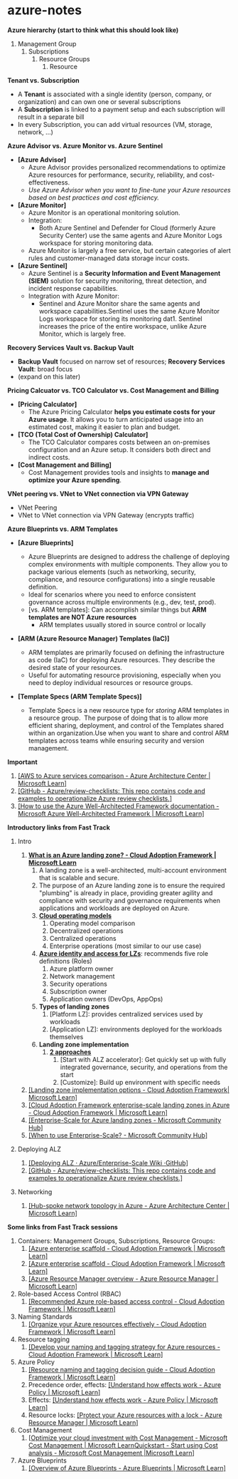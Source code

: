 # azure-notes

**Azure hierarchy (start to think what this should look like)**
1. Management Group
    1. Subscriptions
        1. Resource Groups
            1. Resource

**Tenant vs. Subscription**
- A **Tenant** is associated with a single identity (person, company, or organization) and can own one or several subscriptions
- A **Subscription** is linked to a payment setup and each subscription will result in a separate bill
- In every Subscription, you can add virtual resources (VM, storage,
    network, \...)

**Azure Advisor vs. Azure Monitor vs. Azure Sentinel**
- **[Azure Advisor]**
    - Azure Advisor provides personalized recommendations to optimize Azure resources for performance, security, reliability,
        and cost-effectiveness.
    - *Use Azure Advisor when you want to fine-tune your Azure resources based on best practices and cost efficiency.*
- **[Azure Monitor]**
    - Azure Monitor is an operational monitoring solution.
    - Integration:
        - Both Azure Sentinel and Defender for Cloud (formerly Azure Security Center) use the same agents and Azure Monitor Logs workspace for storing monitoring data.
    - Azure Monitor is largely a free service, but certain categories of alert rules and customer-managed data storage incur costs.
- **[Azure Sentinel]**
    - Azure Sentinel is a **Security Information and Event Management (SIEM)** solution for security monitoring, threat detection, and incident response capabilities.
    - Integration with Azure Monitor:
        - Sentinel and Azure Monitor share the same agents and workspace capabilities.Sentinel uses the same Azure Monitor Logs workspace for storing its monitoring dat1. Sentinel increases the price of the entire workspace, unlike Azure Monitor, which is largely free.

**Recovery Services Vault vs. Backup Vault**
- **Backup Vault** focused on narrow set of resources; **Recovery Services Vault**: broad focus
- (expand on this later)

**Pricing Calcuator vs. TCO Calculator vs. Cost Management and Billing**
- **[Pricing Calculator]**
    - The Azure Pricing Calculator **helps you estimate costs for your Azure usage**. It allows you to turn anticipated usage into an estimated cost, making it easier to plan and budget.
- **[TCO (Total Cost of Ownership) Calculator]**
    - The TCO Calculator compares costs between an on-premises configuration and an Azure setup. It considers both direct and indirect costs.
- **[Cost Management and Billing]**
    - Cost Management provides tools and insights to **manage and optimize your Azure spending**.

**VNet peering vs. VNet to VNet connection via VPN Gateway**
- VNet Peering
- VNet to VNet connection via VPN Gateway (encrypts traffic)

**Azure Blueprints vs. ARM Templates**
- **[Azure Blueprints]**
    - Azure Blueprints are designed to address the challenge of deploying complex environments with multiple components. They allow you to package various elements (such as networking, security, compliance, and resource configurations) into a single reusable definition.
    - Ideal for scenarios where you need to enforce consistent governance across multiple environments (e.g., dev, test, prod).
    - [vs. ARM templates]: Can accomplish similar things but **ARM templates are NOT Azure resources**
        - ARM templates usually stored in source control or locally

- **[ARM (Azure Resource Manager) Templates (IaC)]**
    - ARM templates are primarily focused on defining the infrastructure as code (IaC) for deploying Azure resources. They describe the desired state of your resources.
    - Useful for automating resource provisioning, especially when you need to deploy individual resources or resource groups.

- **[Template Specs (ARM Template Specs)]**
    - Template Specs is a new resource type for *storing* ARM templates in a resource group.  The purpose of doing that is to allow more efficient sharing, deployment, and control of the Templates shared within an organization.Use when you want to share and control ARM templates across teams while ensuring security and version management.

**Important**
1. [[AWS to Azure services comparison - Azure Architecture Center \| Microsoft Learn]](https://learn.microsoft.com/en-us/azure/architecture/aws-professional/services)
1. [[GitHub - Azure/review-checklists: This repo contains code and examples to operationalize Azure review checklists.]](https://github.com/Azure/review-checklists)
1. [[How to use the Azure Well-Architected Framework documentation - Microsoft Azure Well-Architected Framework \| Microsoft Learn]](https://learn.microsoft.com/en-us/azure/well-architected/what-is-well-architected-framework)

**Introductory links from Fast Track**
1. Intro
    1. [**What is an Azure landing zone? - Cloud Adoption Framework \| Microsoft Learn**](https://learn.microsoft.com/en-us/azure/cloud-adoption-framework/ready/landing-zone/)
        1. A landing zone is a well-architected, multi-account environment that is scalable and secure.
        1. The purpose of an Azure landing zone is to ensure the required "plumbing" is already in place, providing greater agility and compliance with security and governance requirements when applications and workloads are deployed on Azure.
        1. [**Cloud operating models**](https://learn.microsoft.com/en-us/azure/cloud-adoption-framework/operating-model/compare)
             1. Operating model comparison
             1. Decentralized operations
             1. Centralized operations
             1. Enterprise operations (most similar to our use case)
        1. [**Azure identity and access for LZs**](https://learn.microsoft.com/en-us/azure/architecture/landing-zones/landing-zone-deploy): recommends five role definitions (Roles)
            1. Azure platform owner
            1. Network management
            1. Security operations
            1. Subscription owner
            1. Application owners (DevOps, AppOps)
        1. **Types of landing zones**
            1. [Platform LZ]: provides centralized services used by workloads
            1. [Application LZ]: environments deployed for the workloads themselves
        1. **Landing zone implementation**
            1. [**2 approaches**](https://learn.microsoft.com/en-us/azure/cloud-adoption-framework/ready/landing-zone/implementation-options)
                1. [Start with ALZ accelerator]: Get quickly set up with fully integrated governance, security, and operations from the start
                1. [Customize]: Build up environment with specific needs
    1. [[Landing zone implementation options - Cloud Adoption Framework\| Microsoft Learn]](https://learn.microsoft.com/en-us/azure/cloud-adoption-framework/ready/landing-zone/implementation-options)
    1. [[Cloud Adoption Framework enterprise-scale landing zones in Azure - Cloud Adoption Framework \| Microsoft Learn]](https://learn.microsoft.com/en-us/azure/cloud-adoption-framework/ready/enterprise-scale/implementation)
    1. [[Enterprise-Scale for Azure landing zones - Microsoft Community Hub]](https://techcommunity.microsoft.com/t5/azure-architecture-blog/enterprise-scale-for-azure-landing-zones/ba-p/1576575)
    1. [[When to use Enterprise-Scale? - Microsoft Community Hub]](https://techcommunity.microsoft.com/t5/azure-architecture-blog/when-to-use-enterprise-scale/ba-p/1595710)

1. Deploying ALZ
    1. [[Deploying ALZ · Azure/Enterprise-Scale Wiki ·GitHub]](https://github.com/Azure/Enterprise-Scale/wiki/Deploying-ALZ)
    1. [[GitHub - Azure/review-checklists: This repo contains code and examples to operationalize Azure review checklists.]](https://github.com/Azure/review-checklists)

1. Networking
    1. [[Hub-spoke network topology in Azure - Azure Architecture Center \| Microsoft Learn]](https://learn.microsoft.com/en-us/azure/architecture/networking/architecture/hub-spoke?tabs=cli)

**Some links from Fast Track sessions**

1. Containers: Management Groups, Subscriptions, Resource Groups:
    1. [[Azure enterprise scaffold - Cloud Adoption Framework \| Microsoft Learn]](https://learn.microsoft.com/en-us/azure/cloud-adoption-framework/resources/migration-with-enterprise-scaffold#azure-management-groups)
    1. [[Azure enterprise scaffold - Cloud Adoption Framework \| Microsoft Learn]](https://learn.microsoft.com/en-us/azure/cloud-adoption-framework/resources/migration-with-enterprise-scaffold#azure-management-groups)
    1. [[Azure Resource Manager overview - Azure Resource Manager \| Microsoft Learn]](https://learn.microsoft.com/en-us/azure/azure-resource-manager/management/overview#resource-groups)
1. Role-based Access Control (RBAC)
    1. [[Recommended Azure role-based access control - Cloud Adoption Framework \| Microsoft Learn]](https://learn.microsoft.com/en-us/azure/cloud-adoption-framework/ready/considerations/roles)
1. Naming Standards
    1. [[Organize your Azure resources effectively - Cloud Adoption Framework \| Microsoft Learn]](https://learn.microsoft.com/en-us/azure/cloud-adoption-framework/ready/azure-setup-guide/organize-resources?tabs=NamingStandards)
1. Resource tagging
    1. [[Develop your naming and tagging strategy for Azure resources - Cloud Adoption Framework \| Microsoft Learn]](https://learn.microsoft.com/en-us/azure/cloud-adoption-framework/ready/azure-best-practices/naming-and-tagging)
1. Azure Policy
    1. [[Resource naming and tagging decision guide - Cloud Adoption Framework \| Microsoft Learn]](https://learn.microsoft.com/en-us/azure/cloud-adoption-framework/ready/azure-best-practices/resource-naming-and-tagging-decision-guide)
    1. Precedence order, effects: [[Understand how effects work - Azure Policy \| Microsoft Learn]](https://learn.microsoft.com/en-us/azure/governance/policy/concepts/effects)
    1. Effects: [[Understand how effects work - Azure Policy \| Microsoft Learn]](https://learn.microsoft.com/en-us/azure/governance/policy/concepts/effects)
    1. Resource locks: [[Protect your Azure resources with a lock - Azure Resource Manager \| Microsoft Learn]](https://learn.microsoft.com/en-us/azure/azure-resource-manager/management/lock-resources?tabs=json)
1. Cost Management
    1. [[Optimize your cloud investment with Cost Management - Microsoft Cost Management \| Microsoft Learn](https://learn.microsoft.com/en-us/azure/cost-management-billing/costs/cost-mgt-best-practices)[Quickstart - Start using Cost analysis - Microsoft Cost Management \|Microsoft Learn](https://learn.microsoft.com/en-us/azure/cost-management-billing/costs/quick-acm-cost-analysis)]
1. Azure Blueprints
    1. [[Overview of Azure Blueprints - Azure Blueprints \| Microsoft Learn]](https://learn.microsoft.com/en-us/azure/governance/blueprints/overview)
